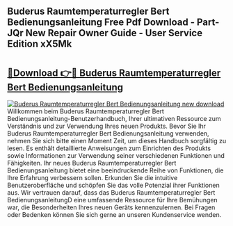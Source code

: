 ## Buderus Raumtemperaturregler Bert Bedienungsanleitung Free Pdf Download - Part-JQr New Repair Owner Guide - User Service Edition xX5Mk

# <h2><a href="http://df19qwb.blite.top/?on=Buderus+Raumtemperaturregler+Bert+Bedienungsanleitung">🔗Download 👉🔴 Buderus Raumtemperaturregler Bert Bedienungsanleitung</a></h2>

[![Buderus Raumtemperaturregler Bert Bedienungsanleitung new download](https://i.imgur.com/lujVjoI.png)](http://df19qwb.blite.top/?on=Buderus+Raumtemperaturregler+Bert+Bedienungsanleitung)
Willkommen beim Buderus Raumtemperaturregler Bert Bedienungsanleitung-Benutzerhandbuch, Ihrer ultimativen Ressource zum Verständnis und zur Verwendung Ihres neuen Produkts. Bevor Sie Ihr Buderus Raumtemperaturregler Bert Bedienungsanleitung verwenden, nehmen Sie sich bitte einen Moment Zeit, um dieses Handbuch sorgfältig zu lesen. Es enthält detaillierte Anweisungen zum Einrichten des Produkts sowie Informationen zur Verwendung seiner verschiedenen Funktionen und Fähigkeiten. Ihr neues Buderus Raumtemperaturregler Bert Bedienungsanleitung bietet eine beeindruckende Reihe von Funktionen, die Ihre Erfahrung verbessern sollen. Erkunden Sie die intuitive Benutzeroberfläche und schöpfen Sie das volle Potenzial ihrer Funktionen aus. Wir vertrauen darauf, dass das Buderus Raumtemperaturregler Bert BedienungsanleitungD eine umfassende Ressource für Ihre Bemühungen war, die Besonderheiten Ihres neuen Geräts kennenzulernen. Bei Fragen oder Bedenken können Sie sich gerne an unseren Kundenservice wenden.
